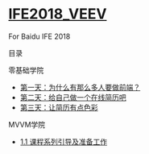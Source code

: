 # [IFE2018_VEEV](https://veev520.github.io/IFE2018_VEEV/)
For Baidu IFE 2018

目录

零基础学院
+ [第一天：为什么有那么多人要做前端？](zero/day_01/Note01.md)
+ [第二天：给自己做一个在线简历吧](zero/day_02/index.html)
+ [第三天：让简历有点色彩](zero/day_03/index.html)

MVVM学院
+ [1.1 课程系列引导及准备工作](san/1_1/QuickStart.html)